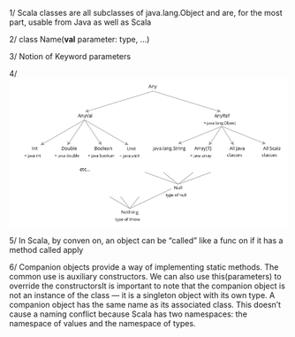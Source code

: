 1/ Scala classes are all subclasses of java.lang.Object and are, for
the most part, usable from Java as well as Scala

2/ class Name(**val** parameter: type, ...)

3/ Notion of Keyword parameters

4/ 
![Type hierarchy](../../../resources/pictures/type_hierarchy.png)

5/ In Scala, by conven on, an object can be “called” like a func on if it has a method called apply

6/ Companion objects provide a way of implementing static methods. The common use is auxiliary constructors. 
We can also use this(parameters) to override the constructorsIt is important to note 
that the companion object is not an instance of the class — it is a singleton object 
with its own type.
A companion object has the same name as its associated class. This doesn’t cause
a naming conflict because Scala has two namespaces: the namespace of values
and the namespace of types.
